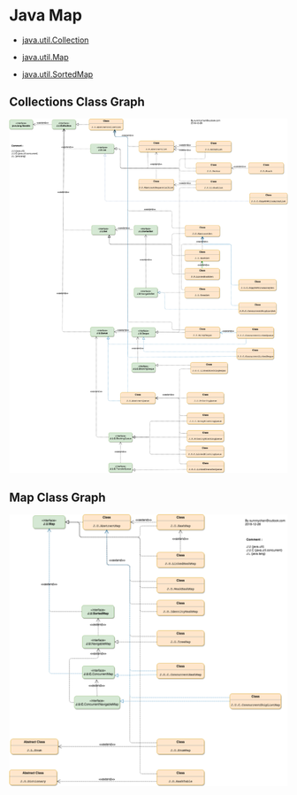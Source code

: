# Java Map

* [java.util.Collection](interface/java.util.Collection.md)

* [java.util.Map](interface/java.util.Map.md)
* [java.util.SortedMap](interface/java.util.SortedMap.md)


## Collections Class Graph
![](pic/java-collections-class-map.png)

## Map Class Graph
![](pic/java-map-map.png)